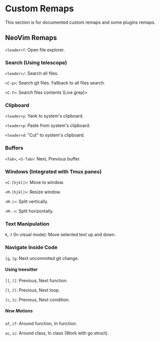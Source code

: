 # Custom Remaps
This section is for documented custom remaps and some plugins remaps.

## NeoVim Remaps
`<leader>f`: Open file explorer.

### Search (Using telescope)
`<leader>/`: Search all files.

`<C-p>`: Search git files. Fallback to all files search.

`<C-f>`: Search files contents (Live grep)>

### Clipboard
`<leader>y`: Yank to system's clipboard.

`<leader>p`: Paste from system's clipboard.

`<leader>d`: "Cut" to system's clipboard.

### Buffers
`<Tab>`, `<S-Tab>`: Next, Previous buffer.

### Windows (Integrated with Tmux panes)
`<C-[hjkl]>`: Move to window.

`<M-[hjkl]>`: Resize window.

`<M-|>`: Split vertically.

`<M-->`: Split horizontally.

### Text Manipulation
`K`, `J` (In visual mode): Move selected text up and down.

### Navigate Inside Code

`[g`, `]g`: Next uncommited git change.

#### Using treesitter
`[[`, `]]`: Previous, Next function.

`[l`, `]l`: Previous, Next loop.

`[c`, `]c`: Previous, Next condition.

##### New Motions
`af`, `if`: Around function, In function.

`ac`, `ic`: Around class, In class (Work with go struct).
